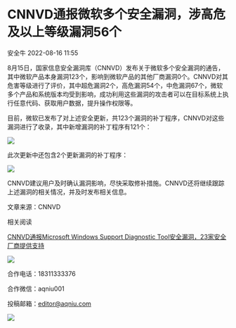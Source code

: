 #  CNNVD通报微软多个安全漏洞，涉高危及以上等级漏洞56个   
 安全牛   2022-08-16 11:55  
  
8月15日，国家信息安全漏洞库（CNNVD）发布关于微软多个安全漏洞的通告，其中微软产品本身漏洞123个，影响到微软产品的其他厂商漏洞0个。CNNVD对其危害等级进行了评价，其中超危漏洞2个，高危漏洞54个，中危漏洞67个，微软多个产品和系统版本均受到影响，成功利用这些漏洞的攻击者可以在目标系统上执行任意代码、获取用户数据，提升操作权限等。  
  
  
目前，微软已发布了对上述安全更新，共123个漏洞的补丁程序，CNNVD对这些漏洞进行了收录，其中新增漏洞的补丁程序有121个：  
  
  
![](https://mmbiz.qpic.cn/mmbiz_png/kuIKKC9tNkBq6VibfKrpyXdQPA3OQQyOHhRfcZT65JrruoEicFpAibGA1mkBiby8a74KSLXibS0bicQvQicvVLaHsu09g/640?wx_fmt=png "")  
  
  
此次更新中还包含2个更新漏洞的补丁程序：  
  
  
![](https://mmbiz.qpic.cn/mmbiz_png/kuIKKC9tNkBq6VibfKrpyXdQPA3OQQyOHhRwYhV7ObgY8glvX7SNsquC8Cr0yKFgkplhTA7icwzsu2wyAwyadPibQ/640?wx_fmt=png "")  
  
  
CNNVD建议用户及时确认漏洞影响，尽快采取修补措施。CNNVD还将继续跟踪上述漏洞的相关情况，并及时发布相关信息。  
  
  
文章来源：CNNVD  
  
相关阅读  
  
[CNNVD通报Microsoft Windows Support Diagnostic Tool安全漏洞，23家安全厂商提供支持](http://mp.weixin.qq.com/s?__biz=MjM5Njc3NjM4MA==&mid=2651114266&idx=2&sn=d46cc7c19d763eff8878931ac9831377&chksm=bd147bc98a63f2df1b5c4b6b1a045c14c9123701b71e9f039b154fc398479f88e9985e2d8b5a&scene=21#wechat_redirect)  
  
  
  
![](https://mmbiz.qpic.cn/mmbiz_gif/kuIKKC9tNkAZYNibk7aDDd0hAkQGzOfLPfjXUPaypbuDrr5exabqWXmSOeZVUZtP6zqw9YGWib9xNQdvx1iaCicTUA/640?wx_fmt=gif "")  
  
合作电话：18311333376  
  
合作微信：aqniu001  
  
投稿邮箱：editor@aqniu.com  
  
  
  
  
  
![](https://mmbiz.qpic.cn/mmbiz_gif/kuIKKC9tNkAfZibz9TQ8KWj4voxxxNSGMAGiauAWicdDiaVl8fUJYtSgichibSzDUJvsic9HUfC38aPH9ia3sopypYW8ew/640?wx_fmt=gif "")  
